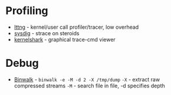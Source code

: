 # Profiling

* [lttng](http://lttng.org/) - kernel/user call profiler/tracer, low overhead
* [sysdig](http://www.sysdig.org) - strace on steroids
* [kernelshark](http://people.redhat.com/srostedt/kernelshark/HTML/) - graphical trace-cmd viewer

# Debug
* [Binwalk](http://binwalk.org/) - `binwalk -e -M -d 2 -X /tmp/dump` `-X` - extract raw compressed streams `-M` - search file in file, -d specifies depth
